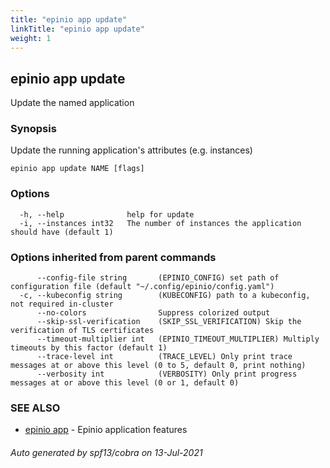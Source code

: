 ```yaml
---
title: "epinio app update"
linkTitle: "epinio app update"
weight: 1
---
```

## epinio app update

Update the named application

### Synopsis

Update the running application's attributes (e.g. instances)

```
epinio app update NAME [flags]
```

### Options

```
  -h, --help              help for update
  -i, --instances int32   The number of instances the application should have (default 1)
```

### Options inherited from parent commands

```
      --config-file string       (EPINIO_CONFIG) set path of configuration file (default "~/.config/epinio/config.yaml")
  -c, --kubeconfig string        (KUBECONFIG) path to a kubeconfig, not required in-cluster
      --no-colors                Suppress colorized output
      --skip-ssl-verification    (SKIP_SSL_VERIFICATION) Skip the verification of TLS certificates
      --timeout-multiplier int   (EPINIO_TIMEOUT_MULTIPLIER) Multiply timeouts by this factor (default 1)
      --trace-level int          (TRACE_LEVEL) Only print trace messages at or above this level (0 to 5, default 0, print nothing)
      --verbosity int            (VERBOSITY) Only print progress messages at or above this level (0 or 1, default 0)
```

### SEE ALSO

* [epinio app](../epinio_app)	 - Epinio application features

###### Auto generated by spf13/cobra on 13-Jul-2021
